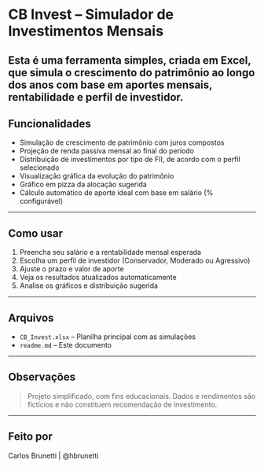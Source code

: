 # CB Invest – Simulador de Investimentos Mensais

Esta é uma ferramenta simples, criada em Excel, que simula o crescimento do patrimônio ao longo dos anos com base em aportes mensais, rentabilidade e perfil de investidor.
---

## Funcionalidades

- Simulação de crescimento de patrimônio com juros compostos
- Projeção de renda passiva mensal ao final do período
- Distribuição de investimentos por tipo de FII, de acordo com o perfil selecionado
- Visualização gráfica da evolução do patrimônio
- Gráfico em pizza da alocação sugerida
- Cálculo automático de aporte ideal com base em salário (% configurável)

---

## Como usar

1. Preencha seu salário e a rentabilidade mensal esperada
2. Escolha um perfil de investidor (Conservador, Moderado ou Agressivo)
3. Ajuste o prazo e valor de aporte
4. Veja os resultados atualizados automaticamente
5. Analise os gráficos e distribuição sugerida

---

## Arquivos

- `CB_Invest.xlsx` – Planilha principal com as simulações
- `readme.md` – Este documento

---

## Observações

> Projeto simplificado, com fins educacionais.
> Dados e rendimentos são fictícios e não constituem recomendação de investimento.

---

## Feito por
Carlos Brunetti | @hbrunetti


